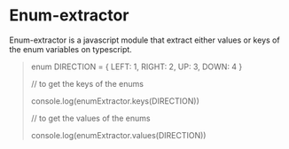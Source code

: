 # Enum-extractor
Enum-extractor is a javascript module that extract either values or keys of the enum variables on typescript.

> enum DIRECTION = {
>   LEFT: 1,
>   RIGHT: 2,
>   UP: 3,
>   DOWN: 4
> }
> 
> // to get the keys of the enums
> 
> console.log(enumExtractor.keys(DIRECTION))
> 
> // to get the values of the enums
> 
> console.log(enumExtractor.values(DIRECTION))